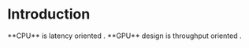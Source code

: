 # Introduction

<p> **CPU** is latency oriented . **GPU** design is throughput oriented .<br>  </p>
